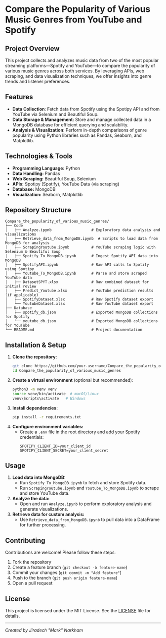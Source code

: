 # Compare the Popularity of Various Music Genres from YouTube and Spotify

## Project Overview
This project collects and analyzes music data from two of the most popular streaming platforms—Spotify and YouTube—to compare the popularity of various music genres across both services. By leveraging APIs, web scraping, and data visualization techniques, we offer insights into genre trends and listener preferences.

## Features
- **Data Collection**: Fetch data from Spotify using the Spotipy API and from YouTube via Selenium and Beautiful Soup.
- **Data Storage & Management**: Store and manage collected data in a MongoDB database for efficient querying and scalability.
- **Analysis & Visualization**: Perform in-depth comparisons of genre popularity using Python libraries such as Pandas, Seaborn, and Matplotlib.

## Technologies & Tools
- **Programming Language:** Python
- **Data Handling:** Pandas
- **Web Scraping:** Beautiful Soup, Selenium
- **APIs:** Spotipy (Spotify), YouTube Data (via scraping)
- **Database:** MongoDB
- **Visualization:** Seaborn, Matplotlib

## Repository Structure
```
Compare_the_popularity_of_various_music_genres/
├── Code
│   ├── Analyze.ipynb                  # Exploratory data analysis and visualizations
│   ├── Retrieve_data_from_MongoDB.ipynb  # Scripts to load data from MongoDB for analysis
│   ├── ScrapingYoutube.ipynb          # YouTube scraping logic with Selenium & Beautiful Soup
│   ├── Spotify_To_MongoDB.ipynb       # Ingest Spotify API data into MongoDB
│   ├── SpotifyAPI.ipynb               # Raw API calls to Spotify using Spotipy
│   ├── Youtube_To_MongoDB.ipynb       # Parse and store scraped YouTube data
│   ├── DatasetSPYT.xlsx               # Raw combined dataset for initial review
│   ├── Predict_Youtube.xlsx           # YouTube prediction results (if applicable)
│   ├── SpotifyDataset.xlsx            # Raw Spotify dataset export
│   └── YoutubeDataset.xlsx            # Raw YouTube dataset export
├── Database
│   ├── spotify_db.json                # Exported MongoDB collections for Spotify
│   └── youtube_db.json                # Exported MongoDB collections for YouTube
└── README.md                          # Project documentation
```

## Installation & Setup
1. **Clone the repository:**
   ```bash
   git clone https://github.com/your-username/Compare_the_popularity_of_various_music_genres.git
   cd Compare_the_popularity_of_various_music_genres
   ```
2. **Create a virtual environment** (optional but recommended):
   ```bash
   python3 -m venv venv
   source venv/bin/activate  # macOS/Linux
   venv\Scripts\activate   # Windows
   ```
3. **Install dependencies:**
   ```bash
   pip install -r requirements.txt
   ```
4. **Configure environment variables:**
   - Create a `.env` file in the root directory and add your Spotify credentials:
     ```env
     SPOTIPY_CLIENT_ID=your_client_id
     SPOTIPY_CLIENT_SECRET=your_client_secret
     ```

## Usage
1. **Load data into MongoDB:**
   - Run `Spotify_To_MongoDB.ipynb` to fetch and store Spotify data.
   - Run `ScrapingYoutube.ipynb` and `Youtube_To_MongoDB.ipynb` to scrape and store YouTube data.
2. **Analyze the data:**
   - Open and run `Analyze.ipynb` to perform exploratory analysis and generate visualizations.
3. **Retrieve data for custom analysis:**
   - Use `Retrieve_data_from_MongoDB.ipynb` to pull data into a DataFrame for further processing.

## Contributing
Contributions are welcome! Please follow these steps:
1. Fork the repository
2. Create a feature branch (`git checkout -b feature-name`)
3. Commit your changes (`git commit -m "Add feature"`)
4. Push to the branch (`git push origin feature-name`)
5. Open a pull request

## License
This project is licensed under the MIT License. See the [LICENSE](LICENSE) file for details.

---

*Created by Jiradech "Mark" Narkham*

